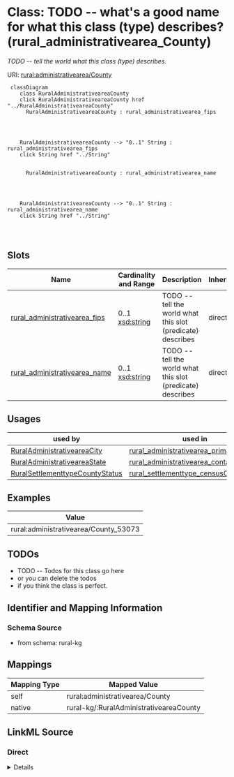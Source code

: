 

# Class: TODO -- what's a good name for what this class (type) describes? (rural_administrativearea_County)


_TODO -- tell the world what this class (type) describes._





URI: [rural:administrativearea/County](http://sail.ua.edu/ruralkg/administrativearea/County)






```mermaid
 classDiagram
    class RuralAdministrativeareaCounty
    click RuralAdministrativeareaCounty href "../RuralAdministrativeareaCounty"
      RuralAdministrativeareaCounty : rural_administrativearea_fips
        
          
    
    
    RuralAdministrativeareaCounty --> "0..1" String : rural_administrativearea_fips
    click String href "../String"

        
      RuralAdministrativeareaCounty : rural_administrativearea_name
        
          
    
    
    RuralAdministrativeareaCounty --> "0..1" String : rural_administrativearea_name
    click String href "../String"

        
      
```




<!-- no inheritance hierarchy -->


## Slots

| Name | Cardinality and Range | Description | Inheritance |
| ---  | --- | --- | --- |
| [rural_administrativearea_fips](../slots/rural_administrativearea_fips.md) | 0..1 <br/> [xsd:string](http://www.w3.org/2001/XMLSchema#string) | TODO -- tell the world what this slot (predicate) describes | direct |
| [rural_administrativearea_name](../slots/rural_administrativearea_name.md) | 0..1 <br/> [xsd:string](http://www.w3.org/2001/XMLSchema#string) | TODO -- tell the world what this slot (predicate) describes | direct |





## Usages

| used by | used in | type | used |
| ---  | --- | --- | --- |
| [RuralAdministrativeareaCity](../classes/RuralAdministrativeareaCity.md) | [rural_administrativearea_primaryCounty](../slots/rural_administrativearea_primaryCounty.md) | range | [RuralAdministrativeareaCounty](../classes/RuralAdministrativeareaCounty.md) |
| [RuralAdministrativeareaState](../classes/RuralAdministrativeareaState.md) | [rural_administrativearea_containsPlace](../slots/rural_administrativearea_containsPlace.md) | range | [RuralAdministrativeareaCounty](../classes/RuralAdministrativeareaCounty.md) |
| [RuralSettlementtypeCountyStatus](../classes/RuralSettlementtypeCountyStatus.md) | [rural_settlementtype_censusCounty](../slots/rural_settlementtype_censusCounty.md) | range | [RuralAdministrativeareaCounty](../classes/RuralAdministrativeareaCounty.md) |







## Examples

| Value |
| --- |
| rural:administrativearea/County_53073 |

## TODOs

* TODO -- Todos for this class go here
* or you can delete the todos
* if you think the class is perfect.

## Identifier and Mapping Information







### Schema Source


* from schema: rural-kg




## Mappings

| Mapping Type | Mapped Value |
| ---  | ---  |
| self | rural:administrativearea/County |
| native | rural-kg/:RuralAdministrativeareaCounty |







## LinkML Source

<!-- TODO: investigate https://stackoverflow.com/questions/37606292/how-to-create-tabbed-code-blocks-in-mkdocs-or-sphinx -->

### Direct

<details>
```yaml
name: rural_administrativearea_County
description: TODO -- tell the world what this class (type) describes.
title: TODO -- what's a good name for what this class (type) describes?
todos:
- TODO -- Todos for this class go here
- or you can delete the todos
- if you think the class is perfect.
notes:
- There are 3253 instances of this class.
examples:
- value: rural:administrativearea/County_53073
from_schema: rural-kg
slots:
- rural_administrativearea_fips
- rural_administrativearea_name
class_uri: rural:administrativearea/County

```
</details>

### Induced

<details>
```yaml
name: rural_administrativearea_County
description: TODO -- tell the world what this class (type) describes.
title: TODO -- what's a good name for what this class (type) describes?
todos:
- TODO -- Todos for this class go here
- or you can delete the todos
- if you think the class is perfect.
notes:
- There are 3253 instances of this class.
examples:
- value: rural:administrativearea/County_53073
from_schema: rural-kg
attributes:
  rural_administrativearea_fips:
    name: rural_administrativearea_fips
    description: TODO -- tell the world what this slot (predicate) describes.
    todos:
    - TODO -- Todos for this slot go here
    - or you can delete the todos
    - if you think the class is perfect.
    comments:
    - 3253 occurrences with subject type rural_administrativearea_County and object
      type string.
    - 56 occurrences with subject type rural_administrativearea_State and object type
      string.
    examples:
    - value: rural:administrativearea/County_20185 rural:administrativearea/fips 20185
    - value: rural:administrativearea/State_OR rural:administrativearea/fips 41
    from_schema: rural-kg
    rank: 1000
    slot_uri: rural:administrativearea/fips
    alias: rural_administrativearea_fips
    owner: rural_administrativearea_County
    domain_of:
    - rural_administrativearea_County
    - rural_administrativearea_State
    range: string
  rural_administrativearea_name:
    name: rural_administrativearea_name
    description: TODO -- tell the world what this slot (predicate) describes.
    todos:
    - TODO -- Todos for this slot go here
    - or you can delete the todos
    - if you think the class is perfect.
    comments:
    - 31120 occurrences with subject type rural_administrativearea_City and object
      type string.
    - 3253 occurrences with subject type rural_administrativearea_County and object
      type string.
    - 56 occurrences with subject type rural_administrativearea_State and object type
      string.
    examples:
    - value: rural:administrativearea/City_1840017624 rural:administrativearea/name
        El Granada
    - value: rural:administrativearea/County_37133 rural:administrativearea/name Onslow
    - value: rural:administrativearea/State_AR rural:administrativearea/name Arkansas
    from_schema: rural-kg
    rank: 1000
    slot_uri: rural:administrativearea/name
    alias: rural_administrativearea_name
    owner: rural_administrativearea_County
    domain_of:
    - rural_administrativearea_City
    - rural_administrativearea_County
    - rural_administrativearea_State
    range: string
class_uri: rural:administrativearea/County

```
</details>